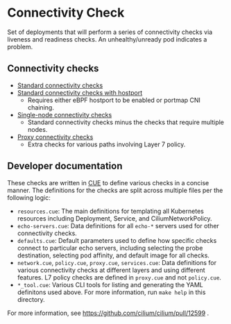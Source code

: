 # Connectivity Check

Set of deployments that will perform a series of connectivity checks via
liveness and readiness checks. An unhealthy/unready pod indicates a problem.

## Connectivity checks

* [Standard connectivity checks](./connectivity-check.yaml)
* [Standard connectivity checks with hostport](./connectivity-check-hostport.yaml)
  * Requires either eBPF hostport to be enabled or portmap CNI chaining.
* [Single-node connectivity checks](./connectivity-check-single-node.yaml)
  * Standard connectivity checks minus the checks that require multiple nodes.
* [Proxy connectivity checks](./connectivity-check-proxy.yaml)
  * Extra checks for various paths involving Layer 7 policy.

## Developer documentation

These checks are written in [CUE](https://cuelang.org/) to define various
checks in a concise manner. The definitions for the checks are split across
multiple files per the following logic:

* `resources.cue`: The main definitions for templating all Kubernetes resources
  including Deployment, Service, and CiliumNetworkPolicy.
* `echo-servers.cue`: Data definitions for all `echo-*` servers used for other
  connectivity checks.
* `defaults.cue`: Default parameters used to define how specific checks connect
  to particular echo servers, including selecting the probe destination,
  selecting pod affinity, and default image for all checks.
* `network.cue`, `policy.cue`, `proxy.cue`, `services.cue`: Data definitions
  for various connectivity checks at different layers and using different
  features. L7 policy checks are defined in `proxy.cue` and not `policy.cue`.
* `*_tool.cue`: Various CLI tools for listing and generating the YAML
  definitons used above. For more information, run `make help` in this
  directory.

For more information, see https://github.com/cilium/cilium/pull/12599 .
